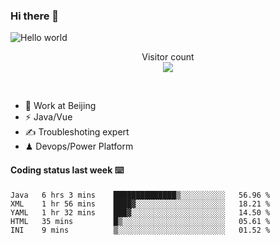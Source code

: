 ### Hi there 👋

<img src="https://raw.githubusercontent.com/sagar-viradiya/sagar-viradiya/master/resources/banner.png" alt="Hello world">
<p align="center"> 
  Visitor count<br/>
  <img src="https://profile-counter.glitch.me/youszoe/count.svg" />
</p>
<br/>

- 🍻 Work at Beijing 
- ⚡  Java/Vue
- ✍️  Troubleshoting expert
- ♟  Devops/Power Platform 

#### Coding status last week ⌨️

<!--START_SECTION:waka-->
```text
Java   6 hrs 3 mins    ██████████████▒░░░░░░░░░░   56.96 % 
XML    1 hr 56 mins    ████▓░░░░░░░░░░░░░░░░░░░░   18.21 % 
YAML   1 hr 32 mins    ███▓░░░░░░░░░░░░░░░░░░░░░   14.50 % 
HTML   35 mins         █▒░░░░░░░░░░░░░░░░░░░░░░░   05.61 % 
INI    9 mins          ▒░░░░░░░░░░░░░░░░░░░░░░░░   01.52 % 
```
<!--END_SECTION:waka-->

<br/>
<center><img src="http://ghchart.rshah.org/409ba5/yousazoe" alt="" /></center>


